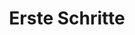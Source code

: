 ---
layout: page.njk
tags: page
key: getting-started_de
title: Erste Schritte
parent: design-system_de
order: 1
---